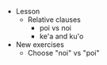 * Lesson
    * Relative clauses
      * poi vs noi
      * ke'a and ku'o
* New exercises
    * Choose "noi" vs "poi"
